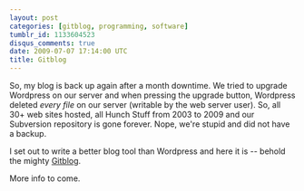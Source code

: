 ```yaml
---
layout: post
categories: [gitblog, programming, software]
tumblr_id: 1133604523
disqus_comments: true
date: 2009-07-07 17:14:00 UTC
title: Gitblog
---
```


So, my blog is back up again after a month downtime. We tried to upgrade Wordpress on our server and when pressing the upgrade button, Wordpress deleted <em>every file</em> on our server (writable by the web server user). So, all 30+ web sites hosted, all Hunch Stuff from 2003 to 2009 and our Subversion repository is gone forever. Nope, we're stupid and did not have a backup.

I set out to write a better blog tool than Wordpress and here it is -- behold the mighty <a href="http://gitblog.se/">Gitblog</a>.

More info to come.
